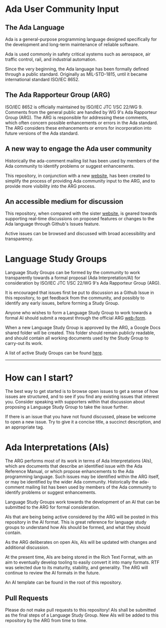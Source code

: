 # Ada User Community Input

## The Ada Language

Ada is a general-purpose programming language designed specifically for the development and long-term maintenance of reliable software.

Ada is used commonly in safety critical systems such as aerospace, air traffic control, rail, and industrial automation.

Since the very beginning, the Ada language has been formally defined through a public standard. Originally as MIL-STD-1815, until it became international standard ISO/IEC 8652.

## The Ada Rapporteur Group (ARG)

ISO/IEC 8652 is officially maintained by ISO/IEC JTC 1/SC 22/WG 9. Comments from the general public are handled by WG 9's Ada Rapporteur Group (ARG). The ARG is responsible for addressing these comments, which often concern possible enhancements or errors in the Ada standard. The ARG considers these enhancements or errors for incorporation into future versions of the Ada standard.

## A new way to engage the Ada user community

Historically the ada-comment mailing list has been used by members of the Ada community to identify problems or suggest enhancements.  

This repository, in conjunction with a new [website](https://sites.google.com/view/ada-rapporteur-group), has been created to simplify the process of providing Ada community input to the ARG, and to provide more visibility into the ARG process.

## An accessible medium for discussion

This repository, when compared with the sister [website](https://sites.google.com/view/ada-rapporteur-group), is geared towards supporting real-time discussions on proposed features or changes to the Ada language through Github's Issues feature.

Active issues can be browsed and discussed with broad accessibility and transparency.


# Language Study Groups

Language Study Groups can be formed by the community to work transparently towards a formal proposal (Ada Interpretation/AI) for consideration by ISO/IEC JTC 1/SC 22/WG 9's Ada Rapporteur Group (ARG).

It is encouraged that issues first be put to discussion as a Github Issue in this repository, to get feedback from the community, and possibly to identify any early issues, before forming a Study Group. 

Anyone who wishes to form a Language Study Group to work towards a formal AI should submit a request through the official ARG [web-form](https://sites.google.com/view/ada-rapporteur-group/community-input?authuser=0).

When a new Language Study Group is approved by the ARG, a Google Docs shared folder will be created. This folder should remain publicly readable, and should contain all working documents used by the Study Group to carry-out its work.

A list of active Study Groups can be found [here](https://sites.google.com/view/ada-rapporteur-group).


---
# How can I start?

The best way to get started is to browse open issues to get a sense of how issues are structured, and to see if you find any existing issues that interest you. Consider speaking with supporters within that discussion about proposing a Language Study Group to take the issue further.

If there is an issue that you have not found discussed, please be welcome to open a new issue. Try to give it a concise title, a succinct description, and an appropriate tag.

# Ada Interpretations (AIs)

The ARG performs most of its work in terms of Ada Interpretations (AIs), which are documents that describe an identified issue with the Ada Reference Manual, or which propose enhancements to the Ada programming language.  Such issues may be identified within the ARG itself, or may be identified by the wider Ada community.  Historically the ada-comment mailing list has been used by members of the Ada community to identify problems or suggest enhancements.  

Language Study Groups work towards the development of an AI that can be submitted to the ARG for formal consideration.

AIs that are being being active considered by the ARG will be posted in this repository in the AI format. This is great reference for language study groups to understand how AIs should be formed, and what they should contain.

As the ARG deliberates on open AIs, AIs will be updated with changes and additional discussion.

At the present time, AIs are being stored in the Rich Text Format, with an aim to eventually develop tooling to easily convert it into many formats. RTF was selected due to its maturity, stability, and generality. The ARG will continue to review the AI formats in the future.

An AI template can be found in the root of this repository.

## Pull Requests

Please do not make pull requests to this repository! AIs shall be submitted as the final steps of a Language Study Group. New AIs will be added to this repository by the ARG from time to time.



